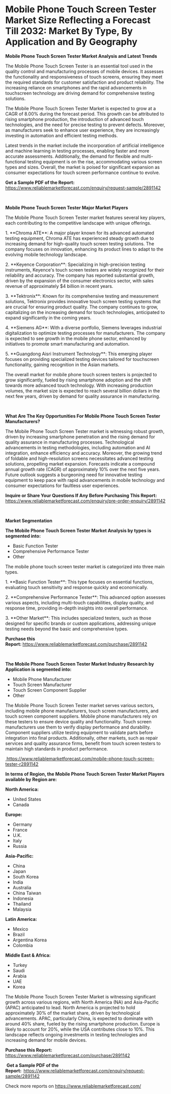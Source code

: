 <p><h1>Mobile Phone Touch Screen Tester Market Size Reflecting a Forecast Till 2032: Market By Type, By Application and By Geography</h1></p><p><strong>Mobile Phone Touch Screen Tester Market Analysis and Latest Trends</strong></p>
<p><p>The Mobile Phone Touch Screen Tester is an essential tool used in the quality control and manufacturing processes of mobile devices. It assesses the functionality and responsiveness of touch screens, ensuring they meet the required standards for customer satisfaction and product reliability. The increasing reliance on smartphones and the rapid advancements in touchscreen technology are driving demand for comprehensive testing solutions.</p><p>The Mobile Phone Touch Screen Tester Market is expected to grow at a CAGR of 8.00% during the forecast period. This growth can be attributed to rising smartphone production, the introduction of advanced touch technologies, and the need for precise testing to prevent defects. Moreover, as manufacturers seek to enhance user experience, they are increasingly investing in automation and efficient testing methods.</p><p>Latest trends in the market include the incorporation of artificial intelligence and machine learning in testing processes, enabling faster and more accurate assessments. Additionally, the demand for flexible and multi-functional testing equipment is on the rise, accommodating various screen types and sizes. Overall, the market is poised for significant expansion as consumer expectations for touch screen performance continue to evolve.</p></p>
<p><strong>Get a Sample PDF of the Report:&nbsp;</strong> <a href="https://www.reliablemarketforecast.com/enquiry/request-sample/2891142?utm_campaign=2780&utm_medium=2&utm_source=Github&utm_content=ia&utm_term=14032025&utm_id=mobile-phone-touch-screen-tester">https://www.reliablemarketforecast.com/enquiry/request-sample/2891142</a></p>
<p>&nbsp;</p>
<p><strong>Mobile Phone Touch Screen Tester Major Market Players</strong></p>
<p><p>The Mobile Phone Touch Screen Tester market features several key players, each contributing to the competitive landscape with unique offerings. </p><p>1. **Chroma ATE**: A major player known for its advanced automated testing equipment, Chroma ATE has experienced steady growth due to increasing demand for high-quality touch screen testing solutions. The company focuses on innovation, enhancing its product lines to adapt to the evolving mobile technology landscape.</p><p>2. **Keyence Corporation**: Specializing in high-precision testing instruments, Keyence's touch screen testers are widely recognized for their reliability and accuracy. The company has reported substantial growth, driven by the expansion of the consumer electronics sector, with sales revenue of approximately $4 billion in recent years.</p><p>3. **Tektronix**: Known for its comprehensive testing and measurement solutions, Tektronix provides innovative touch screen testing systems that are crucial for ensuring product quality. The company continues to grow, capitalizing on the increasing demand for touch technologies, anticipated to expand significantly in the coming years.</p><p>4. **Siemens AG**: With a diverse portfolio, Siemens leverages industrial digitalization to optimize testing processes for manufacturers. The company is expected to see growth in the mobile phone sector, enhanced by initiatives to promote smart manufacturing and automation.</p><p>5. **Guangdong Aisri Instrument Technology**: This emerging player focuses on providing specialized testing devices tailored for touchscreen functionality, gaining recognition in the Asian markets.</p><p>The overall market for mobile phone touch screen testers is projected to grow significantly, fueled by rising smartphone adoption and the shift towards more advanced touch technology. With increasing production volumes, the market size is expected to reach several billion dollars in the next few years, driven by demand for quality assurance in manufacturing.</p></p>
<p>&nbsp;</p>
<p><strong>What Are The Key Opportunities For Mobile Phone Touch Screen Tester Manufacturers?</strong></p>
<p><p>The Mobile Phone Touch Screen Tester market is witnessing robust growth, driven by increasing smartphone penetration and the rising demand for quality assurance in manufacturing processes. Technological advancements in testing methodologies, including automation and AI integration, enhance efficiency and accuracy. Moreover, the growing trend of foldable and high-resolution screens necessitates advanced testing solutions, propelling market expansion. Forecasts indicate a compound annual growth rate (CAGR) of approximately 10% over the next five years. Future outlook suggests a burgeoning need for innovative testing equipment to keep pace with rapid advancements in mobile technology and consumer expectations for faultless user experiences.</p></p>
<p><strong>Inquire or Share Your Questions If Any Before Purchasing This Report:</strong> <a href="https://www.reliablemarketforecast.com/enquiry/pre-order-enquiry/2891142?utm_campaign=2780&utm_medium=2&utm_source=Github&utm_content=ia&utm_term=14032025&utm_id=mobile-phone-touch-screen-tester">https://www.reliablemarketforecast.com/enquiry/pre-order-enquiry/2891142</a></p>
<p>&nbsp;</p>
<p><strong>Market Segmentation</strong></p>
<p><strong>The Mobile Phone Touch Screen Tester Market Analysis by types is segmented into:</strong></p>
<p><ul><li>Basic Function Tester</li><li>Comprehensive Performance Tester</li><li>Other</li></ul></p>
<p><p>The mobile phone touch screen tester market is categorized into three main types. </p><p>1. **Basic Function Tester**: This type focuses on essential functions, evaluating touch sensitivity and response quickly and economically.</p><p>2. **Comprehensive Performance Tester**: This advanced option assesses various aspects, including multi-touch capabilities, display quality, and response time, providing in-depth insights into overall performance.</p><p>3. **Other Market**: This includes specialized testers, such as those designed for specific brands or custom applications, addressing unique testing needs beyond the basic and comprehensive types.</p></p>
<p><strong>Purchase this Report:&nbsp;</strong><a href="https://www.reliablemarketforecast.com/purchase/2891142?utm_campaign=2780&utm_medium=2&utm_source=Github&utm_content=ia&utm_term=14032025&utm_id=mobile-phone-touch-screen-tester">https://www.reliablemarketforecast.com/purchase/2891142</a></p>
<p>&nbsp;</p>
<p><strong>The Mobile Phone Touch Screen Tester Market Industry Research by Application is segmented into:</strong></p>
<p><ul><li>Mobile Phone Manufacturer</li><li>Touch Screen Manufacturer</li><li>Touch Screen Component Supplier</li><li>Other</li></ul></p>
<p><p>The Mobile Phone Touch Screen Tester market serves various sectors, including mobile phone manufacturers, touch screen manufacturers, and touch screen component suppliers. Mobile phone manufacturers rely on these testers to ensure device quality and functionality. Touch screen manufacturers use them to verify display performance and durability. Component suppliers utilize testing equipment to validate parts before integration into final products. Additionally, other markets, such as repair services and quality assurance firms, benefit from touch screen testers to maintain high standards in product performance.</p></p>
<p><a href="https://www.reliablemarketforecast.com/mobile-phone-touch-screen-tester-r2891142?utm_campaign=2780&utm_medium=2&utm_source=Github&utm_content=ia&utm_term=14032025&utm_id=mobile-phone-touch-screen-tester">&nbsp;https://www.reliablemarketforecast.com/mobile-phone-touch-screen-tester-r2891142</a></p>
<p><strong>In terms of Region, the Mobile Phone Touch Screen Tester Market Players available by Region are:</strong></p>
<p>
    <p> <strong> North America: </strong>
        <ul>
            <li>United States</li>
            <li>Canada</li>
        </ul>
        </p> 
    <p> <strong> Europe: </strong>
        <ul>
            <li>Germany</li>
            <li>France</li>
            <li>U.K.</li>
            <li>Italy</li>
            <li>Russia</li>
        </ul>
        </p> 
    <p> <strong> Asia-Pacific: </strong>
        <ul>
            <li>China</li>
            <li>Japan</li>
            <li>South Korea</li>
            <li>India</li>
            <li>Australia</li>
            <li>China Taiwan</li>
            <li>Indonesia</li>
            <li>Thailand</li>
            <li>Malaysia</li>
        </ul>
        </p> 
    <p> <strong> Latin America: </strong>
        <ul>
            <li>Mexico</li>
            <li>Brazil</li>
            <li>Argentina Korea</li>
            <li>Colombia</li>
        </ul>
        </p> 
    <p> <strong> Middle East & Africa: </strong>
        <ul>
            <li>Turkey</li>
            <li>Saudi</li>
            <li>Arabia</li>
            <li>UAE</li>
            <li>Korea</li>
        </ul>
    </p>
    </p>
<p><p>The Mobile Phone Touch Screen Tester Market is witnessing significant growth across various regions, with North America (NA) and Asia-Pacific (APAC) anticipated to lead. North America is projected to hold approximately 30% of the market share, driven by technological advancements. APAC, particularly China, is expected to dominate with around 40% share, fueled by the rising smartphone production. Europe is likely to account for 20%, while the USA contributes close to 10%. This landscape reflects ongoing investments in testing technologies and increasing demand for mobile devices.</p></p>
<p><strong>Purchase this Report: </strong><a href="https://www.reliablemarketforecast.com/purchase/2891142?utm_campaign=2780&utm_medium=2&utm_source=Github&utm_content=ia&utm_term=14032025&utm_id=mobile-phone-touch-screen-tester">https://www.reliablemarketforecast.com/purchase/2891142</a></p>
<p>&nbsp;<strong>Get a Sample PDF of the Report:&nbsp;&nbsp;</strong><a href="https://www.reliablemarketforecast.com/enquiry/request-sample/2891142?utm_campaign=2780&utm_medium=2&utm_source=Github&utm_content=ia&utm_term=14032025&utm_id=mobile-phone-touch-screen-tester">https://www.reliablemarketforecast.com/enquiry/request-sample/2891142</a></p>
<p><strong></strong></p>
<p>Check more reports on <a href="https://www.reliablemarketforecast.com/?utm_campaign=2780&utm_medium=2&utm_source=Github&utm_content=ia&utm_term=14032025&utm_id=mobile-phone-touch-screen-tester">https://www.reliablemarketforecast.com/</a></p>